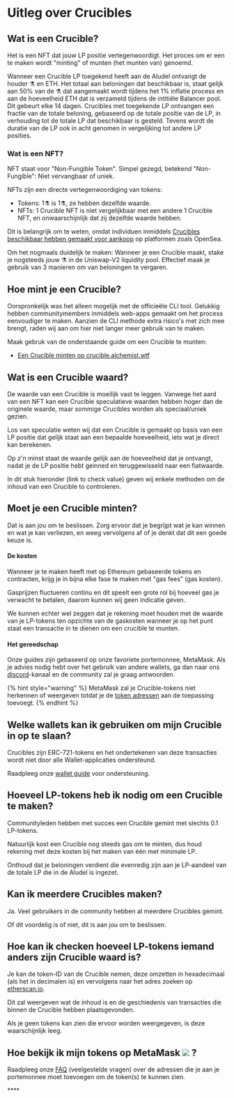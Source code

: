 # Uitleg over Crucibles

## Wat is een Crucible?

Het is een NFT dat jouw LP positie vertegenwoordigt. Het proces om er een te maken wordt "minting" of munten \(het munten van\) genoemd.

Wanneer een Crucible LP toegekend heeft aan de Aludel ontvangt de houder ⚗️ en ETH. Het totaal aan beloningen dat beschikbaar is, staat gelijk aan 50% van de ⚗️ dat aangemaakt wordt tijdens het 1% inflatie process en aan de hoeveelheid ETH dat is verzameld tijdens de intitiële Balancer pool. Dit gebeurt elke 14 dagen. Crucibles met toegekende LP ontvangen een fractie van de totale beloning, gebaseerd op de totale positie van de LP,  in verhouding tot de totale LP dat beschikbaar is gesteld. Tevens wordt de duratie van de LP ook in acht genomen in vergelijking tot andere LP posities.

### Wat is een NFT?

NFT staat voor "Non-Fungible Token". Simpel gezegd, betekend "Non-Fungible": Niet vervangbaar of uniek.

NFTs zijn een directe vertegenwoordiging van tokens:

* Tokens: 1⚗️ is 1⚗️, ze hebben dezelfde waarde.
* NFTs: 1 Crucible NFT is niet vergelijkbaar met een andere 1 Crucible NFT, en onwaarschijnlijk dat zij dezelfde waarde hebben.

Dit is belangrijk om te weten, omdat individuen inmiddels [Crucibles beschikbaar hebben gemaakt voor aankoop](https://opensea.io/assets/0x54e0395cfb4f39bef66dbcd5bd93cca4e9273d56/620479970925497750675476517677400441094103376596) op platformen zoals OpenSea.

Om het nogmaals duidelijk te maken: Wanneer je een Crucible maakt, stake je nogsteeds jouw ⚗️ in de Uniswap-V2 liquidity pool. Effectief maak je gebruik van 3 manieren om van beloningen te vergaren.

## Hoe mint je een Crucible?

Oorspronkelijk was het alleen mogelijk met de officieële CLI tool. Gelukkig hebben communitymembers inmiddels web-apps gemaakt om het process eenvoudiger te maken. Aanzien de CLI methode extra risico's met zich mee brengt, raden wij aan om hier niet langer meer gebruik van te maken.

Maak gebruk van de onderstaande guide om een Crucible te munten:

* [Een Crucible minten op crucible.alchemist.wtf](guides-crucible.alchemist.wtf/)

## Wat is een Crucible waard?

De waarde van een Crucible is moeilijk vast te leggen. Vanwege het aard van een NFT kan een Crucible speculatieve waarden hebben hoger dan de originele waarde, maar sommige Crucibles worden als speciaal/uniek gezien.

Los van speculatie weten wij dat een Crucible is gemaakt op basis van een LP positie dat gelijk staat aan een bepaalde hoeveelheid, iets wat je direct kan berekenen.

Op z'n minst staat de waarde gelijk aan de hoeveelheid dat je ontvangt, nadat je de LP positie hebt geinned en teruggewisseld naar een fiatwaarde.

In dit stuk hieronder \(link to check value\) geven wij enkele methoden om de inhoud van een Crucible to controleren.

## Moet je een Crucible minten?

Dat is aan jou om te beslissen. Zorg ervoor dat je begrijpt wat je kan winnen en wat je kan verliezen, en weeg vervolgens af of je denkt dat dit een goede keuze is.

#### De kosten

Wanneer je te maken heeft met op Ethereum gebaseerde tokens en contracten, krijg je in bijna elke fase te maken met "gas fees" \(gas kosten\).

Gasprijzen fluctueren continu en dit speelt een grote rol bij hoeveel gas je verwacht te betalen, daarom kunnen wij geen indicatie geven.

We kunnen echter wel zeggen dat je rekening moet houden met de waarde van je LP-tokens ten opzichte van de gaskosten wanneer je op het punt staat een transactie in te dienen om een crucible te munten.

#### Het gereedschap

Onze guides zijn gebaseerd op onze favoriete portemonnee, MetaMask. Als je advies nodig hebt over het gebruik van andere wallets, ga dan naar ons [discord](http://discord.alchemist.wtf)-kanaal en de community zal je graag antwoorden.

{% hint style="warning" %}
MetaMask zal je Crucible-tokens niet herkennen of weergeven totdat je de [token adressen](faq.md#why-cant-i-see-my-mist-in-my-wallet) aan de toepassing toevoegt.
{% endhint %}

## Welke wallets kan ik gebruiken om mijn Crucible in op te slaan?

Crucibles zijn ERC-721-tokens en het ondertekenen van deze transacties wordt niet door alle Wallet-applicaties ondersteund. 

 Raadpleeg onze [wallet guide](wallet-compatibility.md) voor ondersteuning.

## Hoeveel LP-tokens heb ik nodig om een Crucible te maken?

Communityleden hebben met succes een Crucible gemint met slechts 0.1 LP-tokens. 

Natuurlijk kost een Crucible nog steeds gas om te minten, dus houd rekening met deze kosten bij het maken van één met minimale LP. 

Onthoud dat je beloningen verdient die evenredig zijn aan je LP-aandeel van de totale LP die in de Aludel is ingezet.

## Kan ik meerdere Crucibles maken?

Ja. Veel gebruikers in de community hebben al meerdere Crucibles gemint.  
   
Of dit voordelig is of niet, dit is aan jou om te beslissen.

## Hoe kan ik checken hoeveel LP-tokens iemand anders zijn Crucible waard is?

Je kan de token-ID van de Crucible nemen, deze omzetten in hexadecimaal \(als het in decimalen is\) en vervolgens naar het adres zoeken op [etherscan.io](https://etherscan.io).

Dit zal weergeven wat de inhoud is en de geschiedenis van transacties die binnen de Crucible hebben plaatsgevonden.

Als je geen tokens kan zien die ervoor worden weergegeven, is deze waarschijnlijk leeg.

## Hoe bekijk ik mijn tokens op MetaMask ![](../.gitbook/assets/metamask-fox.svg) ?

Raadpleeg onze [FAQ](faq.md#why-cant-i-see-my-mist-in-my-wallet) \(veelgestelde vragen\) over de adressen die je aan je portemonnee moet toevoegen om de token\(s\) te kunnen zien.

\*\*\*\*

